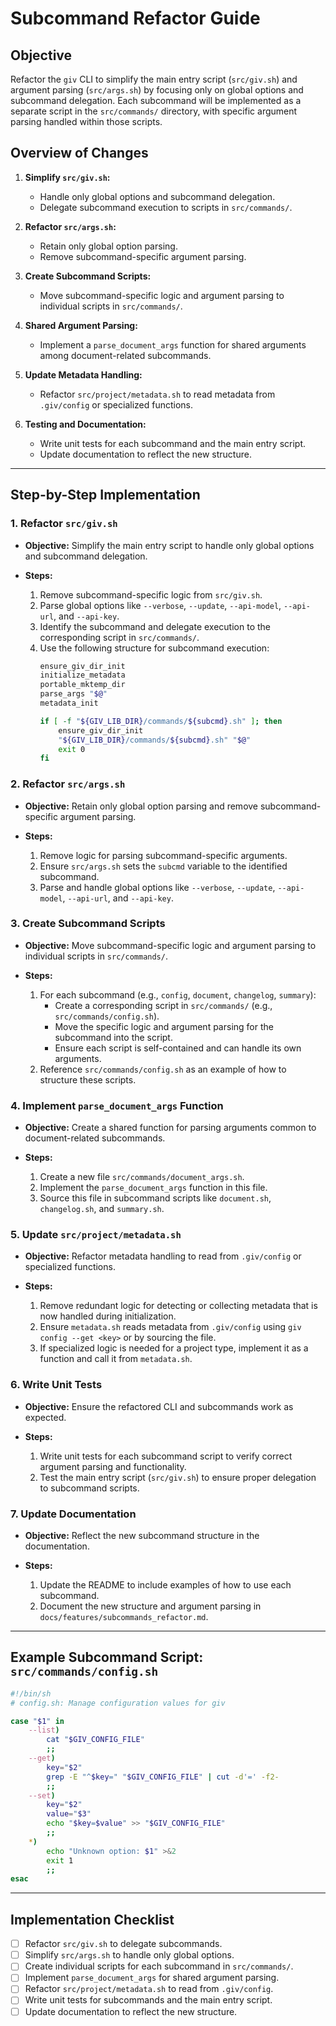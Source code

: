 # Subcommand Refactor Guide

## Objective

Refactor the `giv` CLI to simplify the main entry script (`src/giv.sh`) and argument parsing (`src/args.sh`) by focusing only on global options and subcommand delegation. Each subcommand will be implemented as a separate script in the `src/commands/` directory, with specific argument parsing handled within those scripts.

## Overview of Changes

1. **Simplify `src/giv.sh`:**
   - Handle only global options and subcommand delegation.
   - Delegate subcommand execution to scripts in `src/commands/`.

2. **Refactor `src/args.sh`:**
   - Retain only global option parsing.
   - Remove subcommand-specific argument parsing.

3. **Create Subcommand Scripts:**
   - Move subcommand-specific logic and argument parsing to individual scripts in `src/commands/`.

4. **Shared Argument Parsing:**
   - Implement a `parse_document_args` function for shared arguments among document-related subcommands.

5. **Update Metadata Handling:**
   - Refactor `src/project/metadata.sh` to read metadata from `.giv/config` or specialized functions.

6. **Testing and Documentation:**
   - Write unit tests for each subcommand and the main entry script.
   - Update documentation to reflect the new structure.

---

## Step-by-Step Implementation

### 1. Refactor `src/giv.sh`

- **Objective:** Simplify the main entry script to handle only global options and subcommand delegation.

- **Steps:**
  1. Remove subcommand-specific logic from `src/giv.sh`.
  2. Parse global options like `--verbose`, `--update`, `--api-model`, `--api-url`, and `--api-key`.
  3. Identify the subcommand and delegate execution to the corresponding script in `src/commands/`.
  4. Use the following structure for subcommand execution:
     ```bash
     ensure_giv_dir_init
     initialize_metadata
     portable_mktemp_dir
     parse_args "$@"
     metadata_init

     if [ -f "${GIV_LIB_DIR}/commands/${subcmd}.sh" ]; then
         ensure_giv_dir_init
         "${GIV_LIB_DIR}/commands/${subcmd}.sh" "$@"
         exit 0
     fi
     ```

### 2. Refactor `src/args.sh`

- **Objective:** Retain only global option parsing and remove subcommand-specific argument parsing.

- **Steps:**
  1. Remove logic for parsing subcommand-specific arguments.
  2. Ensure `src/args.sh` sets the `subcmd` variable to the identified subcommand.
  3. Parse and handle global options like `--verbose`, `--update`, `--api-model`, `--api-url`, and `--api-key`.

### 3. Create Subcommand Scripts

- **Objective:** Move subcommand-specific logic and argument parsing to individual scripts in `src/commands/`.

- **Steps:**
  1. For each subcommand (e.g., `config`, `document`, `changelog`, `summary`):
     - Create a corresponding script in `src/commands/` (e.g., `src/commands/config.sh`).
     - Move the specific logic and argument parsing for the subcommand into the script.
     - Ensure each script is self-contained and can handle its own arguments.
  2. Reference `src/commands/config.sh` as an example of how to structure these scripts.

### 4. Implement `parse_document_args` Function

- **Objective:** Create a shared function for parsing arguments common to document-related subcommands.

- **Steps:**
  1. Create a new file `src/commands/document_args.sh`.
  2. Implement the `parse_document_args` function in this file.
  3. Source this file in subcommand scripts like `document.sh`, `changelog.sh`, and `summary.sh`.

### 5. Update `src/project/metadata.sh`

- **Objective:** Refactor metadata handling to read from `.giv/config` or specialized functions.

- **Steps:**
  1. Remove redundant logic for detecting or collecting metadata that is now handled during initialization.
  2. Ensure `metadata.sh` reads metadata from `.giv/config` using `giv config --get <key>` or by sourcing the file.
  3. If specialized logic is needed for a project type, implement it as a function and call it from `metadata.sh`.

### 6. Write Unit Tests

- **Objective:** Ensure the refactored CLI and subcommands work as expected.

- **Steps:**
  1. Write unit tests for each subcommand script to verify correct argument parsing and functionality.
  2. Test the main entry script (`src/giv.sh`) to ensure proper delegation to subcommand scripts.

### 7. Update Documentation

- **Objective:** Reflect the new subcommand structure in the documentation.

- **Steps:**
  1. Update the README to include examples of how to use each subcommand.
  2. Document the new structure and argument parsing in `docs/features/subcommands_refactor.md`.

---

## Example Subcommand Script: `src/commands/config.sh`

```bash
#!/bin/sh
# config.sh: Manage configuration values for giv

case "$1" in
    --list)
        cat "$GIV_CONFIG_FILE"
        ;;
    --get)
        key="$2"
        grep -E "^$key=" "$GIV_CONFIG_FILE" | cut -d'=' -f2-
        ;;
    --set)
        key="$2"
        value="$3"
        echo "$key=$value" >> "$GIV_CONFIG_FILE"
        ;;
    *)
        echo "Unknown option: $1" >&2
        exit 1
        ;;
esac
```

---

## Implementation Checklist

- [ ] Refactor `src/giv.sh` to delegate subcommands.
- [ ] Simplify `src/args.sh` to handle only global options.
- [ ] Create individual scripts for each subcommand in `src/commands/`.
- [ ] Implement `parse_document_args` for shared argument parsing.
- [ ] Refactor `src/project/metadata.sh` to read from `.giv/config`.
- [ ] Write unit tests for subcommands and the main entry script.
- [ ] Update documentation to reflect the new structure.
